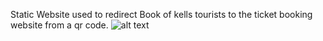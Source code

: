 Static Website used to redirect Book of kells tourists to the ticket booking website from a qr code.
![alt text](https://github.com/[AdrianDonnelly]/[Book-of-kells-Static-Website]/blob/[master]/ss.png?raw=true)
